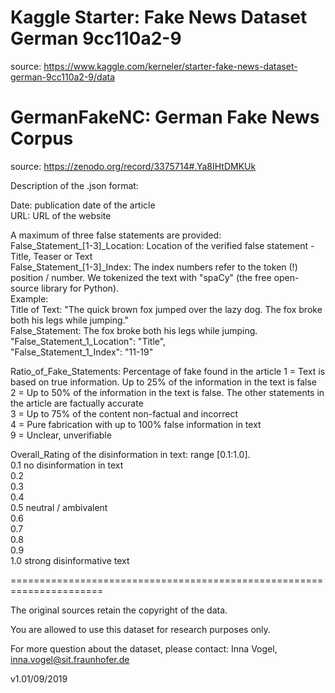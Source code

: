 # Kaggle Starter: Fake News Dataset German 9cc110a2-9  

source: https://www.kaggle.com/kerneler/starter-fake-news-dataset-german-9cc110a2-9/data  


# GermanFakeNC: German Fake News Corpus  

source: https://zenodo.org/record/3375714#.Ya8IHtDMKUk  


Description of the .json format:  

Date: publication date of the article  
URL: URL of the website  


A maximum of three false statements are provided:  
False_Statement\_[1-3]\_Location: Location of the verified false statement - Title, Teaser or Text  
False_Statement\_[1-3]\_Index: The index numbers refer to the token (!) position / number. We tokenized the text with "spaCy" (the free open-source library for Python).  
Example:  
Title of Text: "The quick brown fox jumped over the lazy dog. The fox broke both his legs while jumping."  
False_Statement: The fox broke both his legs while jumping.  
"False_Statement_1_Location": "Title",  
"False_Statement_1_Index": "11-19"  
 
Ratio_of_Fake_Statements: Percentage of fake found in the article
1 = Text is based on true information. Up to 25% of the information in the text is false  
2 = Up to 50% of the information in the text is false. The other statements in the article are factually accurate  
3 = Up to 75% of the content non-factual and incorrect  
4 = Pure fabrication with up to 100% false information in text  
9 = Unclear, unverifiable  

Overall_Rating of the disinformation in text: range [0.1:1.0].  
0.1 no disinformation in text  
0.2  
0.3  
0.4  
0.5 neutral / ambivalent  
0.6  
0.7  
0.8  
0.9  
1.0 strong disinformative text  

======================================================================

The original sources retain the copyright of the data.

You are allowed to use this dataset for research purposes only.

For more question about the dataset, please contact:
Inna Vogel, inna.vogel@sit.fraunhofer.de 

v1.01/09/2019

